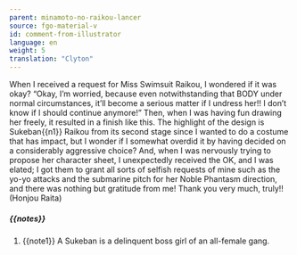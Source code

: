 ```yaml
---
parent: minamoto-no-raikou-lancer
source: fgo-material-v
id: comment-from-illustrator
language: en
weight: 5
translation: "Clyton"
---
```


When I received a request for Miss Swimsuit Raikou, I wondered if it was okay? “Okay, I’m worried, because even notwithstanding that BODY under normal circumstances, it’ll become a serious matter if I undress her!! I don’t know if I should continue anymore!” Then, when I was having fun drawing her freely, it resulted in a finish like this. The highlight of the design is Sukeban{{n1}} Raikou from its second stage since I wanted to do a costume that has impact, but I wonder if I somewhat overdid it by having decided on a considerably aggressive choice? And, when I was nervously trying to propose her character sheet, I unexpectedly received the OK, and I was elated; I got them to grant all sorts of selfish requests of mine such as the yo-yo attacks and the submarine pitch for her Noble Phantasm direction, and there was nothing but gratitude from me! Thank you very much, truly!! (Honjou Raita)

##### {{notes}}

1. {{note1}} A Sukeban is a delinquent boss girl of an all-female gang.
